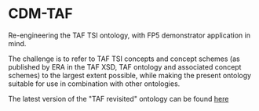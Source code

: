 # CDM-TAF
Re-engineering the TAF TSI ontology, with FP5 demonstrator application in mind.

The challenge is to refer to TAF TSI concepts and concept schemes (as published by ERA in the TAF XSD, TAF ontology and associated concept schemes) to the largest extent possible, while making the present ontology suitable for use in combination with other ontologies.

The latest version of the "TAF revisited" ontology can be found [here](http://cdm.ovh/taf.ttl)
